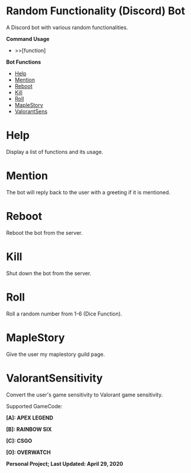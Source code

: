 # Random Functionality (Discord) Bot #
A Discord bot with various random functionalities.

**Command Usage**
- \>>\[function\]

**Bot Functions**
- [Help](#Help)
- [Mention](#Mention)
- [Reboot](#Reboot)
- [Kill](#Kill)
- [Roll](#Roll)
- [MapleStory](#MapleStory)
- [ValorantSens <GameCode> <Sensitivity>](#ValorantSensitivity)

# Help #
Display a list of functions and its usage.

# Mention #
The bot will reply back to the user with a greeting if it is mentioned.

# Reboot #
Reboot the bot from the server.

# Kill #
Shut down the bot from the server.

# Roll #
Roll a random number from 1-6 (Dice Function).

# MapleStory #
Give the user my maplestory guild page.

# ValorantSensitivity #
Convert the user's game sensitivity to Valorant game sensitivity.

Supported GameCode:

**\[A\]: APEX LEGEND**

**\[B\]: RAINBOW SIX**

**\[C\]: CSGO**

**\[O\]: OVERWATCH**

**Personal Project; Last Updated: April 29, 2020**
